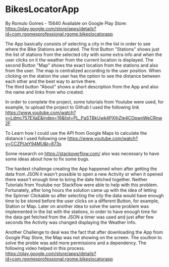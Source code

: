 # BikesLocatorApp
By Romulo Gomes - 15640
Available on Google Play Store:  
https://play.google.com/store/apps/details?id=com.rgomesprofessional.rgome.bikeslocatorapp 
 
The App basically consists of selecting a city in the list in order to see where the Bike Stations are located. The first Button "Stations" shows just the list of stations from the selected city with some extra info and when the user clicks on it the weather from the current location is displayed. 
The second Button "Map" shows the exact location from the stations and also from the user. The map is centralized according to the user position. When clicking on the station the user has the option to see the distance between each other and the best way to arrive there.   
The third button "About" shows a short description from the App and also the name and links from who created. 
 
In order to complete the project, some tutorials from Youtube were used, for example, to upload the project to Github I used the following link https://www.youtube.com/watch?v=Ldmc757EXaE&index=16&list=PL_PaSTBkUwk4PXlhZIe4COpwnWeCRnw2F  
 
To Learn how I could use the API from Google Maps to calculate the distance I used following one https://www.youtube.com/watch?v=CCZPUeY94MU&t=873s 
 
Some research on https://stackoverflow.com/ also was necessary to have some ideas about how to fix some bugs. 
 
The hardest challenge creating the App happened when after getting the data from JSON it wasn't possible to open a new Activity or when it opened there wasn't enough time to bring the date fetched together. Neither Tutorials from Youtube nor Stackflow were able to help with this problem. Fortunately, after long hours the solution came up with the idea of letting the Spinner Clickable so after selecting the city the data would have enough time to be stored before the user clicks on a different Button, for example, Station or Map. Later on another idea to solve the same problem was implemented in the list with the stations, in order to have enough time for the data get fetched from the JSON a timer was used and just after few seconds the Activity was changed displaying the Weather Info.  
 
Another Challenge to deal was the fact that after downloading the App from Google Play Store, the Map was not showing on the screen. The soultion to solve the proble was add more permissions and a dependency. The following video helped in this process. https://play.google.com/store/apps/details?id=com.rgomesprofessional.rgome.bikeslocatorapp 
